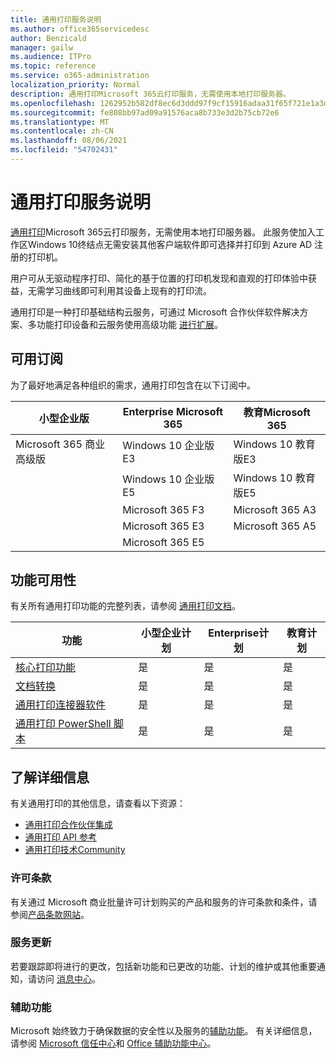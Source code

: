 ```yaml
---
title: 通用打印服务说明
ms.author: office365servicedesc
author: Benzicald
manager: gailw
ms.audience: ITPro
ms.topic: reference
ms.service: o365-administration
localization_priority: Normal
description: 通用打印Microsoft 365云打印服务，无需使用本地打印服务器。
ms.openlocfilehash: 1262952b582df8ec6d3ddd97f9cf15916adaa31f65f721e1a3da2c0582c97c2c
ms.sourcegitcommit: fe808bb97ad09a91576aca8b733e3d2b75cb72e6
ms.translationtype: MT
ms.contentlocale: zh-CN
ms.lasthandoff: 08/06/2021
ms.locfileid: "54702431"
---
```

# <a name="universal-print-service-description"></a>通用打印服务说明

[通用打印](https://www.microsoft.com/microsoft-365/windows/universal-print)Microsoft 365云打印服务，无需使用本地打印服务器。 此服务使加入工作区Windows 10终结点无需安装其他客户端软件即可选择并打印到 Azure AD 注册的打印机。

用户可从无驱动程序打印、简化的基于位置的打印机发现和直观的打印体验中获益，无需学习曲线即可利用其设备上现有的打印流。

通用打印是一种打印基础结构云服务，可通过 Microsoft 合作伙伴软件解决方案、多功能打印设备和云服务使用高级功能 [进行扩展](/universal-print/fundamentals/universal-print-partner-integrations)。

## <a name="available-subscriptions"></a>可用订阅

为了最好地满足各种组织的需求，通用打印包含在以下订阅中。

| 小型企业版                 | Enterprise Microsoft 365     | 教育Microsoft 365 |
|--------------------------------|------------------------------|-------------------------|
| Microsoft 365 商业高级版 | Windows 10 企业版E3     | Windows 10 教育版E3 |
|                                | Windows 10 企业版E5     | Windows 10 教育版E5 |
|                                | Microsoft 365 F3             | Microsoft 365 A3        |
|                                | Microsoft 365 E3             | Microsoft 365 A5        |
|                                | Microsoft 365 E5             |                         |

## <a name="feature-availability"></a>功能可用性

有关所有通用打印功能的完整列表，请参阅 [通用打印文档](/universal-print/)。

| 功能                                  | 小型企业计划 | Enterprise计划 | 教育计划 |
|------------------------------------------|----------------------|------------------|-----------------|
| [核心打印功能](/universal-print/)             | 是                  | 是              | 是             |
| [文档转换](/universal-print/fundamentals/universal-print-document-conversion)                  | 是                  | 是              | 是             |
| [通用打印连接器软件](/universal-print/fundamentals/universal-print-connector-overview)   | 是                  | 是              | 是             |
| [通用打印 PowerShell 脚本](/universal-print/fundamentals/universal-print-powershell) | 是                  | 是              | 是             |

## <a name="learn-more"></a>了解详细信息

有关通用打印的其他信息，请查看以下资源：

- [通用打印合作伙伴集成](/universal-print/fundamentals/universal-print-partner-integrations)
- [通用打印 API 参考](/graph/universal-print-concept-overview)
- [通用打印技术Community](https://techcommunity.microsoft.com/t5/universal-print/ct-p/UniversalPrint)

### <a name="licensing-terms"></a>许可条款

有关通过 Microsoft 商业批量许可计划购买的产品和服务的许可条款和条件，请参阅[产品条款网站](https://www.microsoft.com/licensing/terms/)。 

### <a name="service-updates"></a>服务更新

若要跟踪即将进行的更改，包括新功能和已更改的功能、计划的维护或其他重要通知，请访问 [消息中心](/microsoft-365/admin/manage/message-center)。

### <a name="accessibility"></a>辅助功能

Microsoft 始终致力于确保数据的安全性以及服务的[辅助功能](https://www.microsoft.com/trust-center/compliance/accessibility)。 有关详细信息，请参阅 [Microsoft 信任中心](https://www.microsoft.com/trust-center)和 [Office 辅助功能中心](https://support.microsoft.com/topic/office-accessibility-center-resources-for-people-with-disabilities-ecab0fcf-d143-4fe8-a2ff-6cd596bddc6d)。